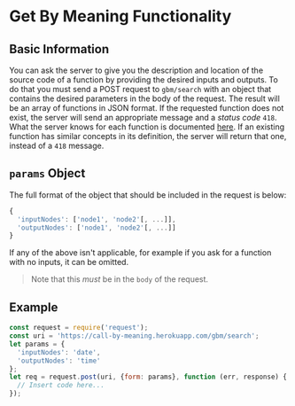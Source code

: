 # Get By Meaning Functionality

## Basic Information

You can ask the server to give you the description and location of the source code of a function by providing the desired inputs and outputs. To do that you must send a POST request to `gbm/search` with an object that contains the desired parameters in the body of the request. The result will be an array of functions in JSON format. If the requested function does not exist, the server will send an appropriate message and a *status code* `418`. What the server knows for each function is documented [here](./MODELS.md). If an existing function has similar concepts in its definition, the server will return that one, instead of a `418` message.

## `params` Object

The full format of the object that should be included in the request is below:

``` javascript
{
  'inputNodes': ['node1', 'node2'[, ...]],
  'outputNodes': ['node1', 'node2'[, ...]]
}
```

If any of the above isn't applicable, for example if you ask for a function with no inputs, it can be omitted.

> Note that this *must* be in the `body` of the request.

## Example

``` javascript
const request = require('request');
const uri = 'https://call-by-meaning.herokuapp.com/gbm/search';
let params = {
  'inputNodes': 'date',
  'outputNodes': 'time'
};
let req = request.post(uri, {form: params}, function (err, response) {
  // Insert code here...
});
```